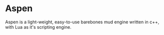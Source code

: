 Aspen
=====

Aspen is a light-weight, easy-to-use barebones mud engine written in c++, with Lua as it's scripting engine.
